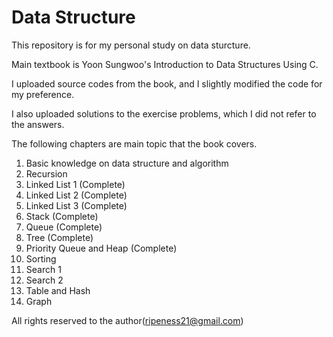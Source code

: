 # Data Structure

This repository is for my personal study on data sturcture.

Main textbook is Yoon Sungwoo's Introduction to Data Structures Using C.

I uploaded source codes from the book, and I slightly modified the code for my preference.

I also uploaded solutions to the exercise problems, which I did not refer to the answers.

The following chapters are main topic that the book covers.

1. Basic knowledge on data structure and algorithm
2. Recursion
3. Linked List 1 (Complete)
4. Linked List 2 (Complete)
5. Linked List 3 (Complete)
6. Stack (Complete)
7. Queue (Complete)
8. Tree (Complete)
9. Priority Queue and Heap (Complete)
10. Sorting
11. Search 1
12. Search 2
13. Table and Hash
14. Graph

All rights reserved to the author(ripeness21@gmail.com)
